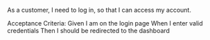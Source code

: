 As a customer, I need to log in, so that I can access my account.

Acceptance Criteria:
Given I am on the login page
When I enter valid credentials
Then I should be redirected to the dashboard
